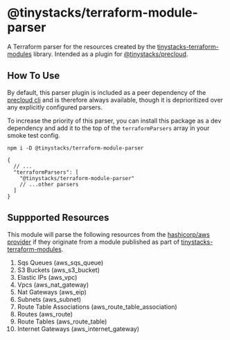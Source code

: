 # @tinystacks/terraform-module-parser
A Terraform parser for the resources created by the [tinystacks-terraform-modules](https://github.com/tinystacks/tinystacks-terraform-modules.git) library.  Intended as a plugin for [@tinystacks/precloud](https://www.npmjs.com/package/@tinystacks/precloud).

## How To Use
By default, this parser plugin is included as a peer dependency of the [precloud cli](https://github.com/tinystacks/precloud) and is therefore always available, though it is deprioritized over any explicitly configured parsers.

To increase the priority of this parser, you can install this package as a dev dependency and add it to the top of the `terraformParsers` array in your smoke test config.

`npm i -D @tinystacks/terraform-module-parser`

```jsonc
{
  // ...
  "terraformParsers": [
    "@tinystacks/terraform-module-parser"
    // ...other parsers
  ]
}
```

## Suppported Resources
This module will parse the following resources from the [hashicorp/aws provider](https://registry.terraform.io/providers/hashicorp/aws/latest/docs) if they originate from a module published as part of [tinystacks-terraform-modules](https://github.com/tinystacks/tinystacks-terraform-modules.git).

1. Sqs Queues (aws_sqs_queue)
1. S3 Buckets (aws_s3_bucket)
1. Elastic IPs (aws_vpc)
1. Vpcs (aws_nat_gateway)
1. Nat Gateways (aws_eip)
1. Subnets (aws_subnet)
1. Route Table Associations (aws_route_table_association)
1. Routes (aws_route)
1. Route Tables (aws_route_table)
1. Internet Gateways (aws_internet_gateway)